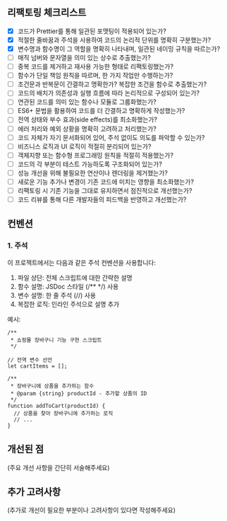 ## 리팩토링 체크리스트

- [x] 코드가 Prettier를 통해 일관된 포맷팅이 적용되어 있는가?
- [x] 적절한 줄바꿈과 주석을 사용하여 코드의 논리적 단위를 명확히 구분했는가?
- [x] 변수명과 함수명이 그 역할을 명확히 나타내며, 일관된 네이밍 규칙을 따르는가?
- [ ] 매직 넘버와 문자열을 의미 있는 상수로 추출했는가?
- [ ] 중복 코드를 제거하고 재사용 가능한 형태로 리팩토링했는가?
- [ ] 함수가 단일 책임 원칙을 따르며, 한 가지 작업만 수행하는가?
- [ ] 조건문과 반복문이 간결하고 명확한가? 복잡한 조건을 함수로 추출했는가?
- [ ] 코드의 배치가 의존성과 실행 흐름에 따라 논리적으로 구성되어 있는가?
- [ ] 연관된 코드를 의미 있는 함수나 모듈로 그룹화했는가?
- [ ] ES6+ 문법을 활용하여 코드를 더 간결하고 명확하게 작성했는가?
- [ ] 전역 상태와 부수 효과(side effects)를 최소화했는가?
- [ ] 에러 처리와 예외 상황을 명확히 고려하고 처리했는가?
- [ ] 코드 자체가 자기 문서화되어 있어, 주석 없이도 의도를 파악할 수 있는가?
- [ ] 비즈니스 로직과 UI 로직이 적절히 분리되어 있는가?
- [ ] 객체지향 또는 함수형 프로그래밍 원칙을 적절히 적용했는가?
- [ ] 코드의 각 부분이 테스트 가능하도록 구조화되어 있는가?
- [ ] 성능 개선을 위해 불필요한 연산이나 렌더링을 제거했는가?
- [ ] 새로운 기능 추가나 변경이 기존 코드에 미치는 영향을 최소화했는가?
- [ ] 리팩토링 시 기존 기능을 그대로 유지하면서 점진적으로 개선했는가?
- [ ] 코드 리뷰를 통해 다른 개발자들의 피드백을 반영하고 개선했는가?

## 컨벤션

### 1. 주석

이 프로젝트에서는 다음과 같은 주석 컨벤션을 사용합니다:

1. 파일 상단: 전체 스크립트에 대한 간략한 설명
2. 함수 설명: JSDoc 스타일 (/\*\* \*/) 사용
3. 변수 설명: 한 줄 주석 (//) 사용
4. 복잡한 로직: 인라인 주석으로 설명 추가

예시:

```javascriptCopy
/**
 * 쇼핑몰 장바구니 기능 구현 스크립트
 */

// 전역 변수 선언
let cartItems = [];

/**
 * 장바구니에 상품을 추가하는 함수
 * @param {string} productId - 추가할 상품의 ID
 */
function addToCart(productId) {
  // 상품을 찾아 장바구니에 추가하는 로직
  // ...
}
```

## 개선된 점

(주요 개선 사항을 간단히 서술해주세요)

## 추가 고려사항

(추가로 개선이 필요한 부분이나 고려사항이 있다면 작성해주세요)
